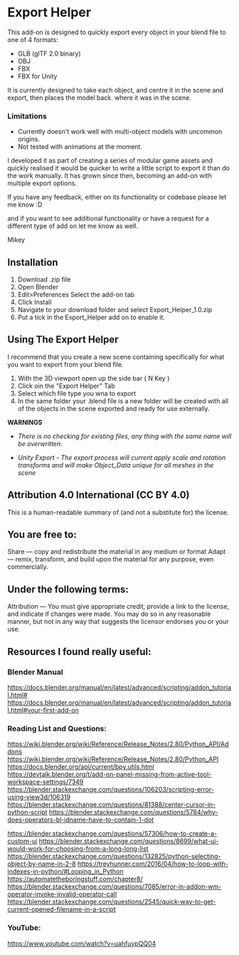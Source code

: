 # Export Helper

This add-on is designed to quickly export every object in your blend file to one of 4 formats:
+ GLB (glTF 2.0 binary)
+ OBJ
+ FBX
+ FBX for Unity

It is currently designed to take each object, and centre it in the scene and export, then places the model back. where it was in the scene.

### Limitations
+ Currently doesn't work well with multi-object models with uncommon origins.
+ Not tested with animations at the moment.

I developed it as part of creating a series of modular game assets and quickly realised it would be quicker to write a little script to export it than do the work manually.  It has grown since then, becoming an add-on with multiple export options.

If you have any feedback, either on its functionality or codebase please let me know :D

and if you want to see additional functionality or have a request for a different type of add on let me know as well.

Mikey

## Installation
1. Download .zip file
1. Open Blender
1. Edit>Preferences Select the add-on tab
1. Click Install
1. Navigate to your download folder and select Export_Helper_1.0.zip
1. Put a tick in the Export_Helper add on to enable it.

## Using The Export Helper

I recommend that you create a new scene containing specifically for what you want to export from your blend file.

1. With the 3D viewport open up the side bar ( N Key )
1. Click oin the "Export Helper" Tab
1. Select which file type you wna to export
1. In the same folder your .blend file is a new folder will be created with all of the objects in the scene exported and ready for use externally.

**WARNINGS**
+ *There is no checking for existing files, any thing with the same name will be overwritten.*

+ *Unity Export - The export process will current apply scale and rotation transforms and will make Object_Data unique for all meshes in the scene*


## Attribution 4.0 International (CC BY 4.0)
This is a human-readable summary of (and not a substitute for) the license.
## You are free to:
Share — copy and redistribute the material in any medium or format
Adapt — remix, transform, and build upon the material
for any purpose, even commercially.

## Under the following terms:
Attribution — You must give appropriate credit, provide a link to the license, and indicate if changes were made. You may do so in any reasonable manner, but not in any way that suggests the licensor endorses you or your use.

## Resources I found really useful:

### Blender Manual

https://docs.blender.org/manual/en/latest/advanced/scripting/addon_tutorial.html#
https://docs.blender.org/manual/en/latest/advanced/scripting/addon_tutorial.html#your-first-add-on

### Reading List and Questions:
https://wiki.blender.org/wiki/Reference/Release_Notes/2.80/Python_API/Addons
https://wiki.blender.org/wiki/Reference/Release_Notes/2.80/Python_API
https://docs.blender.org/api/current/bpy.utils.html
https://devtalk.blender.org/t/add-on-panel-missing-from-active-tool-workspace-settings/7349
https://blender.stackexchange.com/questions/106203/scripting-error-using-view3d/106319
https://blender.stackexchange.com/questions/81388/center-cursor-in-python-script
https://blender.stackexchange.com/questions/5784/why-does-operators-bl-idname-have-to-contain-1-dot

https://blender.stackexchange.com/questions/57306/how-to-create-a-custom-ui
https://blender.stackexchange.com/questions/8699/what-ui-would-work-for-choosing-from-a-long-long-list
https://blender.stackexchange.com/questions/132825/python-selecting-object-by-name-in-2-8
https://treyhunner.com/2016/04/how-to-loop-with-indexes-in-python/#Looping_in_Python
https://automatetheboringstuff.com/chapter8/
https://blender.stackexchange.com/questions/7085/error-in-addon-wm-operator-invoke-invalid-operator-call
https://blender.stackexchange.com/questions/2545/quick-way-to-get-current-opened-filename-in-a-script

### YouTube:

https://www.youtube.com/watch?v=uahfuypQQ04

